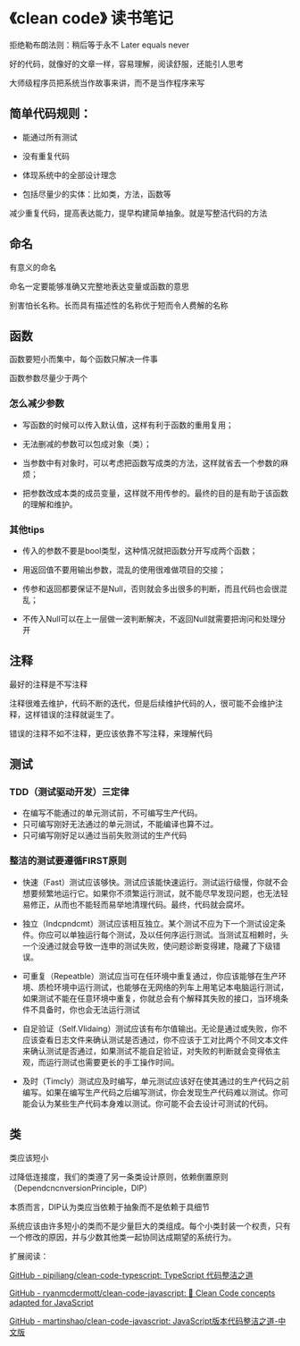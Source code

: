 # 《clean code》 读书笔记

拒绝勒布朗法则：稍后等于永不 Later equals never

好的代码，就像好的文章一样，容易理解，阅读舒服，还能引人思考

大师级程序员把系统当作故事来讲，而不是当作程序来写

## 简单代码规则：

- 能通过所有测试

- 没有重复代码

- 体现系统中的全部设计理念

- 包括尽量少的实体：比如类，方法，函数等

减少重复代码，提高表达能力，提早构建简单抽象。就是写整洁代码的方法

## 命名

有意义的命名

命名一定要能够准确又完整地表达变量或函数的意思

别害怕长名称。长而具有描述性的名称优于短而令人费解的名称

## 函数

函数要短小而集中，每个函数只解决一件事

函数参数尽量少于两个

### 怎么减少参数

- 写函数的时候可以传入默认值，这样有利于函数的重用复用；

- 无法删减的参数可以包成对象（类）；

- 当参数中有对象时，可以考虑把函数写成类的方法，这样就省去一个参数的麻烦；

- 把参数改成本类的成员变量，这样就不用传参的。最终的目的是有助于该函数的理解和维护。

### 其他tips

- 传入的参数不要是bool类型，这种情况就把函数分开写成两个函数；

- 用返回值不要用输出参数，混乱的使用很难做项目的交接；

- 传参和返回都要保证不是Null，否则就会多出很多的判断，而且代码也会很混乱；

- 不传入Null可以在上一层做一波判断解决，不返回Null就需要把询问和处理分开

## 注释

最好的注释是不写注释

注释很难去维护，代码不断的迭代，但是后续维护代码的人，很可能不会维护注释，这样错误的注释就诞生了。

错误的注释不如不注释，更应该依靠不写注释，来理解代码

## 测试

### TDD（测试驱动开发）三定律

- 在编写不能通过的单元测试前，不可编写生产代码。
- 只可编写刚好无法通过的单元测试，不能编译也算不过。
- 只可编写刚好足以通过当前失败测试的生产代码

### 整洁的测试要遵循FIRST原则

- 快速（Fast）测试应该够快。测试应该能快速运行。测试运行级慢，你就不会想要频繁地运行它。如果你不须繁运行测试，就不能尽早发现问题，也无法轻易修正，从而也不能轻而易举地清理代码。最终，代码就会腐坏。

- 独立（Indcpndcmt）测试应该相互独立。某个测试不应为下一个测试设定条件。你应可以单独运行每个测试，及以任何序运行测试。当测试互相赖时，头一个没通过就会导致一连申的测试失败，使问题诊断变得建，隐藏了下级错误。

- 可重复（Repeatble）测试应当可在任环境中重复通过，你应该能够在生产环境、质检环境中运行测试，也能够在无网络的列车上用笔记本电脑运行测试，如果测试不能在任意环境中重复，你就总会有个解释其失败的接口，当环境条件不具备时，你也会无法运行测试

- 自足验证（Self.Vlidaing）测试应该有布尔值输出。无论是通过或失败，你不应该查看日志文件来确认测试是否通过，你不应该于工对比两个不同文本文件来确认测试是否通过，如果测试不能自足验证，对失败的判断就会变得依主观，而运行测试也需要更长的手工操作时间。

- 及时（Timcly）测试应及时编写，单元测试应该好在使其通过的生产代码之前编写。如果在编写生产代码之后编写测试，你会发现生产代码难以测试。你可能会认为某些生产代码本身难以测试。你可能不会去设计可测试的代码。

## 类

类应该短小

过降低连接度，我们的类遵了另一条类设计原则，依赖倒置原则（DependcncnversionPrinciple，DIP）

本质而言，DIP认为类应当依赖于抽象而不是依赖于具细节

系统应该由许多短小的类而不是少量巨大的类组成。每个小类封装一个权责，只有一个修改的原因，并与少数其他类一起协同达成期望的系统行为。

扩展阅读：

[GitHub - pipiliang/clean-code-typescript: TypeScript 代码整洁之道](https://github.com/pipiliang/clean-code-typescript)

[GitHub - ryanmcdermott/clean-code-javascript: :bathtub: Clean Code concepts adapted for JavaScript](https://github.com/ryanmcdermott/clean-code-javascript)

[GitHub - martinshao/clean-code-javascript: JavaScript版本代码整洁之道-中文版](https://github.com/martinshao/clean-code-javascript)
